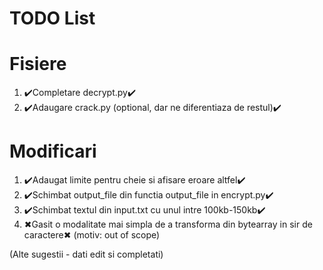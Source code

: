 # TODO List

# Fisiere
1. ✔️Completare decrypt.py✔️
2. ✔️Adaugare crack.py (optional, dar ne diferentiaza de restul)✔️

# Modificari
1. ✔️Adaugat limite pentru cheie si afisare eroare altfel✔️
2. ✔️Schimbat output_file din functia output_file in encrypt.py✔️
3. ✔️Schimbat textul din input.txt cu unul intre 100kb-150kb✔️
4. ✖Gasit o modalitate mai simpla de a transforma din bytearray in sir de caractere✖ (motiv: out of scope)

(Alte sugestii - dati edit si completati)
